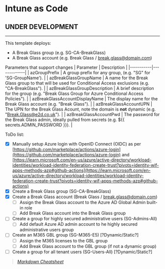 
# Intune as Code

## UNDER DEVELOPMENT

---

This template deploys:

- A Break Glass group (e.g. SG-CA-BreakGlass)
- A Break Glass account (e.g. Break Glass / break.glass@domain.com)

Parameters that support changes
| Parameter | Description |
|-----------|-------------|
| azGroupPrefix | A group prefix for any group, (e.g. "SG" for 'SG-GroupName'). |
| azBreakGlassGroupName | A name for the Break Glass group to that will be used for Conditional Access exclusions (e.g. "CA-BreakGlass"). |
| azBreakGlassGroupDescription | A brief description for the group (e.g. "Break Glass Group for Azure Conditional Access Policies"). |
| azBreakGlassAccountDisplayName | The display name for the Break Glass account (e.g. "Break Glass"). |
| azBreakGlassAccountUPN | The UPN for the Break Glass Acount, note the domain is **not** dynamic (e.g. "Break.Glass@e2d.co.uk"). |
| azBreakGlassAccountPwd | The password for the Break Glass admin, ideally pulled from secrets (e.g. ${{ secrets.ADMIN_PASSWORD }}). |

ToDo list:

- [x] Manually setup Azure login with OpenID Connect (OIDC) as per [https://github.com/marketplace/actions/azure-login](https://github.com/marketplace/actions/azure-login) and [https://learn.microsoft.com/en-us/azure/active-directory/workload-identities/workload-identity-federation-create-trust?pivots=identity-wif-apps-methods-azp#github-actions](https://learn.microsoft.com/en-us/azure/active-directory/workload-identities/workload-identity-federation-create-trust?pivots=identity-wif-apps-methods-azp#github-actions)
- [x] Create a Break Glass group (SG-CA-BreakGlass)
- [x] Create a Break Glass account (Break Glass / break.glass@domain.com)
  - [ ] Assign the Break Glass account to the Azure AD Global Admin built-in role
  - [ ] Add Break Glass account into the Break Glass group
- [ ] Create a group for highly secured administrative users (SG-Admins-All)
  - [ ] Add default Azure AD admin account to he highly secured administrative users group
- [ ] Create an M365 GBL group (SG-M365-E5) [?Dynamic/Static?]
  - [ ] Assign the M365 licenses to the GBL group
  - [ ] Add Break Glass account to the GBL group (if not a dynamic group)
- [ ] Create a group for all tenant users (SG-Users-All) [?Dynamic/Static?]

>*[Markdown Cheatsheet](https://www.markdown-cheatsheet.com/)*
